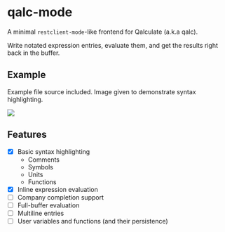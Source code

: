 # qalc-mode

A minimal `restclient-mode`-like frontend for Qalculate (a.k.a qalc).

Write notated expression entries, evaluate them, and get the results right back in the buffer.

## Example

Example file source included. Image given to demonstrate syntax highlighting.

<img src="https://git.sr.ht/~seanld/qalc-mode/blob/master/qalc-mode.png" />

## Features

- [x] Basic syntax highlighting
  - Comments
  - Symbols
  - Units
  - Functions
- [x] Inline expression evaluation
- [ ] Company completion support
- [ ] Full-buffer evaluation
- [ ] Multiline entries
- [ ] User variables and functions (and their persistence)
